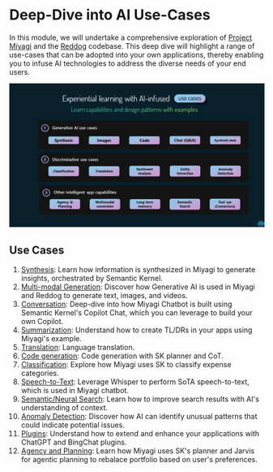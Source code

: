# Deep-Dive into AI Use-Cases 

In this module, we will undertake a comprehensive exploration of [Project Miyagi](https://github.com/Azure-Samples/miyagi) and the [Reddog](https://github.com/Azure/reddog-solutions) codebase. This deep dive will highlight a range of use-cases that can be adopted into your own applications, thereby enabling you to infuse AI technologies to address the diverse needs of your end users.

![use-cases-slide](../../assets/images/use-cases-slide.png)

## Use Cases

1. [Synthesis](./synthesis.md): Learn how information is synthesized in Miyagi to generate insights, orchestrated by Semantic Kernel.
1. [Multi-modal Generation](./generation.md): Discover how Generative AI is used in Miyagi and Reddog to generate text, images, and videos.
1. [Conversation](./generation.md): Deep-dive into how Miyagi Chatbot is built using Semantic Kernel's Copilot Chat, which you can leverage to build your own Copilot.
1. [Summarization](./generation.md): Understand how to create TL/DRs in your apps using Miyagi's example.
1. [Translation](./generation.md): Language translation.
1. [Code generation](./generation.md): Code generation with SK planner and CoT.
1. [Classification](./generation.md): Explore how Miyagi uses SK to classify expense categories.
1. [Speech-to-Text](./generation.md): Leverage Whisper to perform SoTA speech-to-text, which is used in Miyagi chatbot.
1. [Semantic/Neural Search](./generation.md): Learn how to improve search results with AI's understanding of context.
1. [Anomaly Detection](./generation.md): Discover how AI can identify unusual patterns that could indicate potential issues.
1. [Plugins](./generation.md): Understand how to extend and enhance your applications with ChatGPT and BingChat plugins.
1. [Agency and Planning](./generation.md): Learn how Miyagi uses SK's planner and Jarvis for agentic planning to rebalace portfolio based on user's preferences.
